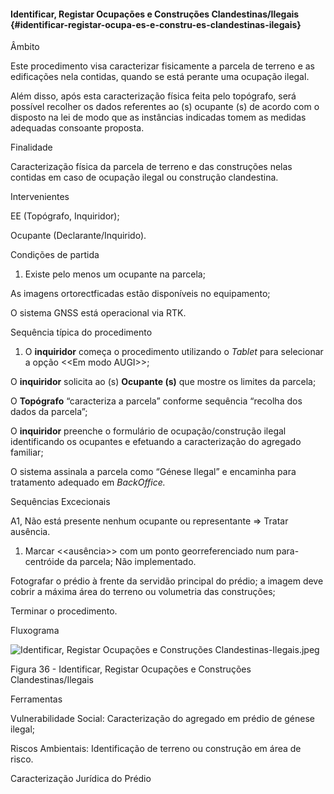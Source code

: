 #### Identificar, Registar Ocupações e Construções Clandestinas/Ilegais {#identificar-registar-ocupa-es-e-constru-es-clandestinas-ilegais}

Âmbito

Este procedimento visa caracterizar fisicamente a parcela de terreno e as edificações nela contidas, quando se está perante uma ocupação ilegal.

Além disso, após esta caracterização física feita pelo topógrafo, será possível recolher os dados referentes ao \(s\) ocupante \(s\) de acordo com o disposto na lei de modo que as instâncias indicadas tomem as medidas adequadas consoante proposta.

Finalidade

Caracterização física da parcela de terreno e das construções nelas contidas em caso de ocupação ilegal ou construção clandestina.

Intervenientes

EE \(Topógrafo, Inquiridor\);

Ocupante \(Declarante/Inquirido\).

Condições de partida

1. Existe pelo menos um ocupante na parcela;

As imagens ortorectficadas estão disponíveis no equipamento;

O sistema GNSS está operacional via RTK.

Sequência típica do procedimento

1. O **inquiridor** começa o procedimento utilizando o _Tablet_ para selecionar a opção &lt;&lt;Em modo AUGI&gt;&gt;;

O **inquiridor** solicita ao \(s\) **Ocupante \(s\)** que mostre os limites da parcela;

O **Topógrafo** “caracteriza a parcela” conforme sequência “recolha dos dados da parcela”;

O **inquiridor** preenche o formulário de ocupação/construção ilegal identificando os ocupantes e efetuando a caracterização do agregado familiar;

O sistema assinala a parcela como “Génese Ilegal” e encaminha para tratamento adequado em _BackOffice._

Sequências Excecionais

A1, Não está presente nenhum ocupante ou representante =&gt; Tratar ausência.

1. Marcar &lt;&lt;ausência&gt;&gt; com um ponto georreferenciado num para-centróide da parcela; Não implementado.

Fotografar o prédio à frente da servidão principal do prédio; a imagem deve cobrir a máxima área do terreno ou volumetria das construções;

Terminar o procedimento.

Fluxograma

![Identificar, Registar Ocupações e Construções Clandestinas-Ilegais.jpeg](../assets/identificar,_registar_ocupacoes_e_c.jpeg)

Figura 36 - Identificar, Registar Ocupações e Construções Clandestinas/Ilegais

Ferramentas

Vulnerabilidade Social: Caracterização do agregado em prédio de génese ilegal;

Riscos Ambientais: Identificação de terreno ou construção em área de risco.

Caracterização Jurídica do Prédio

